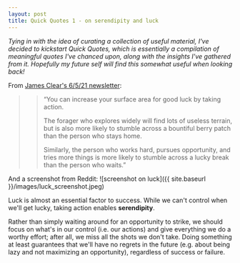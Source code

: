 ```yaml
---
layout: post
title: Quick Quotes 1 - on serendipity and luck
---
```

_Tying in with the idea of curating a collection of useful material, I've decided to kickstart Quick Quotes, which is essentially a compilation of meaningful quotes I've chanced upon, along with the insights I've gathered from it. Hopefully my future self will find this somewhat useful when looking back!_


From [James Clear's 6/5/21 newsletter](https://jamesclear.com/3-2-1/may-6-2021):

>> “You can increase your surface area for good luck by taking action.
>> 
>> The forager who explores widely will find lots of useless terrain, but is also more likely to stumble across a bountiful berry patch than the person who stays home.
>> 
>> Similarly, the person who works hard, pursues opportunity, and tries more things is more likely to stumble across a lucky break than the person who waits.”


And a screenshot from Reddit:
![screenshot on luck]({{ site.baseurl }}/images/luck_screenshot.jpeg)


Luck is almost an essential factor to success. While we can't control when we'll get lucky, taking action enables **serendipity**. 

Rather than simply waiting around for an opportunity to strike, we should focus on what's in our control (i.e. our actions) and give everything we do a worthy effort; after all, we miss all the shots we don't take. Doing something at least guarantees that we'll have no regrets in the future (e.g. about being lazy and not maximizing an opportunity), regardless of success or failure.
